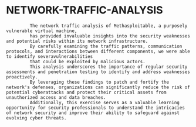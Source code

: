 # NETWORK-TRAFFIC-ANALYSIS
             The network traffic analysis of Methasploitable, a purposely vulnerable virtual machine, 
             has provided invaluable insights into the security weaknesses and potential risks within its network infrastructure. 
             By carefully examining the traffic patterns, communication protocols, and interactions between different components, we were able to identify severavulnerabilities 
             that could be exploited by malicious actors. 
             This analysis underscores the importance of regular security assessments and penetration testing to identify and address weaknesses proactively. 
             By leveraging these findings to patch and fortify the network's defenses, organizations can significantly reduce the risk of potential cyberattacks and protect their critical assets from unauthorized access and data breaches. 
             Additionally, this exercise serves as a valuable learning opportunity for security professionals to understand the intricacies of network security and improve their ability to safeguard against evolving cyber threats.
